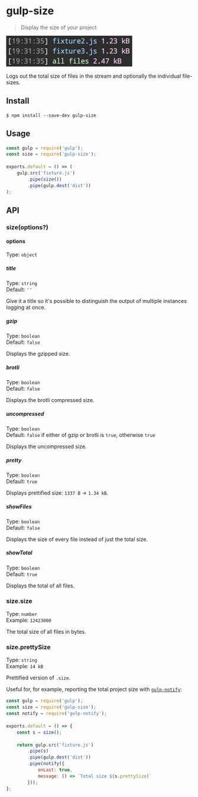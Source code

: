 # gulp-size

> Display the size of your project

<img src="screenshot.png" width="341">

Logs out the total size of files in the stream and optionally the individual file-sizes.

## Install

```
$ npm install --save-dev gulp-size
```

## Usage

```js
const gulp = require('gulp');
const size = require('gulp-size');

exports.default = () => (
	gulp.src('fixture.js')
		.pipe(size())
		.pipe(gulp.dest('dist'))
);
```

## API

### size(options?)

#### options

Type: `object`

##### title

Type: `string`\
Default: `''`

Give it a title so it's possible to distinguish the output of multiple instances logging at once.

##### gzip

Type: `boolean`\
Default: `false`

Displays the gzipped size.

##### brotli

Type: `boolean`\
Default: `false`

Displays the brotli compressed size.

##### uncompressed

Type: `boolean`\
Default: `false` if either of gzip or brotli is `true`, otherwise `true`

Displays the uncompressed size.

##### pretty

Type: `boolean`\
Default: `true`

Displays prettified size: `1337 B` → `1.34 kB`.

##### showFiles

Type: `boolean`\
Default: `false`

Displays the size of every file instead of just the total size.

##### showTotal

Type: `boolean`\
Default: `true`

Displays the total of all files.

### size.size

Type: `number`\
Example: `12423000`

The total size of all files in bytes.

### size.prettySize

Type: `string`\
Example: `14 kB`

Prettified version of `.size`.

Useful for, for example, reporting the total project size with [`gulp-notify`](https://github.com/mikaelbr/gulp-notify):

```js
const gulp = require('gulp');
const size = require('gulp-size');
const notify = require('gulp-notify');

exports.default = () => {
	const s = size();

	return gulp.src('fixture.js')
		.pipe(s)
		.pipe(gulp.dest('dist'))
		.pipe(notify({
			onLast: true,
			message: () => `Total size ${s.prettySize}`
		}));
};
```
